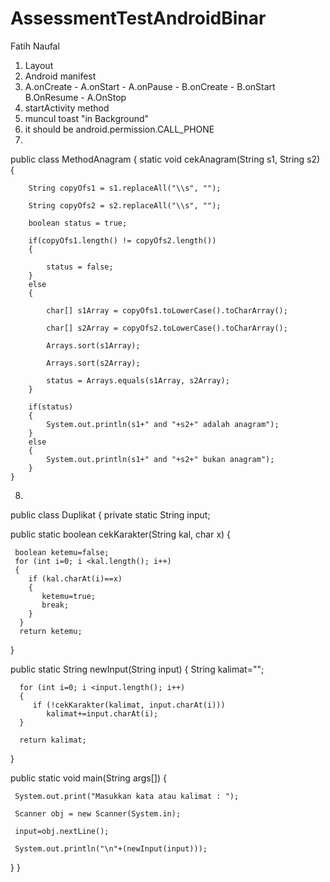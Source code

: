 # AssessmentTestAndroidBinar
Fatih Naufal

1. Layout
2. Android manifest
3. A.onCreate - A.onStart - A.onPause - B.onCreate - B.onStart B.OnResume - A.OnStop
4. startActivity method
5. muncul toast "in Background"
6. it should be android.permission.CALL_PHONE
7. 
public class MethodAnagram
{
    static void cekAnagram(String s1, String s2)
    {

        String copyOfs1 = s1.replaceAll("\\s", "");
 
        String copyOfs2 = s2.replaceAll("\\s", "");
 
        boolean status = true;
 
        if(copyOfs1.length() != copyOfs2.length())
        {

            status = false;
        }
        else
        {
            
            char[] s1Array = copyOfs1.toLowerCase().toCharArray();
 
            char[] s2Array = copyOfs2.toLowerCase().toCharArray();
 
            Arrays.sort(s1Array);
 
            Arrays.sort(s2Array);
 
            status = Arrays.equals(s1Array, s2Array);
        }
 
        if(status)
        {
            System.out.println(s1+" and "+s2+" adalah anagram");
        }
        else
        {
            System.out.println(s1+" and "+s2+" bukan anagram");
        }
    }

8. 
public class Duplikat
{
  private static String input;
  
  public static boolean cekKarakter(String kal, char x)
  {
  
     boolean ketemu=false;
     for (int i=0; i <kal.length(); i++)
     {
        if (kal.charAt(i)==x)
        {
           ketemu=true;
           break;
        }      
      }
      return ketemu;
  }
 
  public static String newInput(String input)
  {
      String kalimat="";
      
      for (int i=0; i <input.length(); i++)
      {
         if (!cekKarakter(kalimat, input.charAt(i)))
            kalimat+=input.charAt(i);
      }
      
      return kalimat;
  }
  
  public static void main(String args[])
  {
  
     System.out.print("Masukkan kata atau kalimat : ");
     
     Scanner obj = new Scanner(System.in);
     
     input=obj.nextLine();
 
     System.out.println("\n"+(newInput(input)));
     
  }
}
